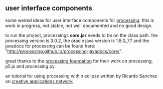 ## user interface components

some weired ideas for user interface components for [processing](http://www.processing.org). 
this is work in progress, not stable, not well documented and no good design.

to run the project, processings **core.jar** needs to be on the class path. the processing version is 3.0.2, the oracle java version is 1.8.0_77 and the javadocs for processing can be found here: "http://processing.github.io/processing-javadocs/core/".

great thanks to the [processing foundation](https://processingfoundation.org/) for their work on processing, p5.js and processing.py.

an tutorial for using processing within eclipse written by Ricardo Sanchez on [creative applications network](http://www.creativeapplications.net/processing/craft-your-processing-sketches-in-eclipse/)
